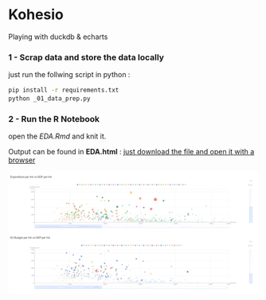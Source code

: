 # Kohesio
Playing with duckdb &amp; echarts



### 1 - Scrap data and store the data locally

just run the follwing script in python  :
```bash
pip install -r requirements.txt
python _01_data_prep.py
```

### 2 - Run the R Notebook

open the *EDA.Rmd* and knit it.


Output can be found in **EDA.html** : [just download the file and open it with a browser](https://github.com/clementlefevre/Kohesio/blob/main/EDA.html)


![Demo](https://github.com/clementlefevre/Kohesio/blob/main/pic_1.png?raw=true)



